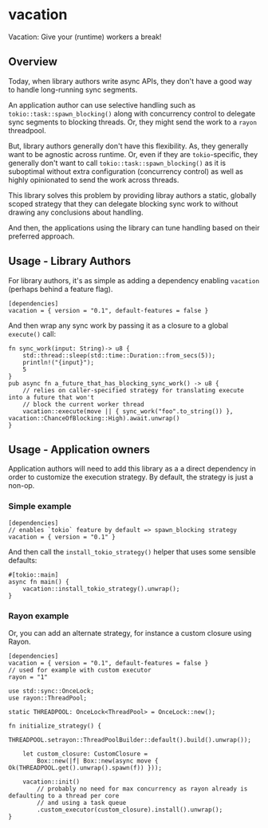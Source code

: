 # vacation
 Vacation: Give your (runtime) workers a break! 
 
## Overview

Today, when library authors write async APIs, they don't have a good way to handle long-running sync segments.

An application author can use selective handling such as `tokio::task::spawn_blocking()` along with concurrency control to delegate sync segments to blocking threads. Or, they might send the work to a `rayon` threadpool.

But, library authors generally don't have this flexibility. As, they generally want to be agnostic across runtime. Or, even if they are `tokio`-specific, they generally don't want to call `tokio::task::spawn_blocking()` as it is
suboptimal without extra configuration (concurrency control) as well as highly opinionated to send the work across threads.

This library solves this problem by providing libray authors a static, globally scoped strategy that they can delegate blocking sync work to without drawing any conclusions about handling.

And then, the applications using the library can tune handling based on their preferred approach.

## Usage - Library Authors
For library authors, it's as simple as adding a dependency enabling `vacation` (perhaps behind a feature flag).

```
[dependencies]
vacation = { version = "0.1", default-features = false }
```

And then wrap any sync work by passing it as a closure to a global `execute()` call:

```
fn sync_work(input: String)-> u8 {
    std::thread::sleep(std::time::Duration::from_secs(5));
    println!("{input}");
    5
}
pub async fn a_future_that_has_blocking_sync_work() -> u8 {
    // relies on caller-specified strategy for translating execute into a future that won't
    // block the current worker thread
    vacation::execute(move || { sync_work("foo".to_string()) }, vacation::ChanceOfBlocking::High).await.unwrap()
}

```

## Usage - Application owners
Application authors will need to add this library as a a direct dependency in order to customize the execution strategy.
By default, the strategy is just a non-op.

### Simple example

```
[dependencies]
// enables `tokio` feature by default => spawn_blocking strategy
vacation = { version = "0.1" }
```

And then call the `install_tokio_strategy()` helper that uses some sensible defaults:
```
#[tokio::main]
async fn main() {
    vacation::install_tokio_strategy().unwrap();
}
```

### Rayon example
Or, you can add an alternate strategy, for instance a custom closure using Rayon.

```
[dependencies]
vacation = { version = "0.1", default-features = false }
// used for example with custom executor
rayon = "1"
```

```
use std::sync::OnceLock;
use rayon::ThreadPool;

static THREADPOOL: OnceLock<ThreadPool> = OnceLock::new();

fn initialize_strategy() {
    THREADPOOL.setrayon::ThreadPoolBuilder::default().build().unwrap());

    let custom_closure: CustomClosure =
        Box::new(|f| Box::new(async move { Ok(THREADPOOL.get().unwrap().spawn(f)) }));

    vacation::init()
        // probably no need for max concurrency as rayon already is defaulting to a thread per core
        // and using a task queue
        .custom_executor(custom_closure).install().unwrap();
}
```